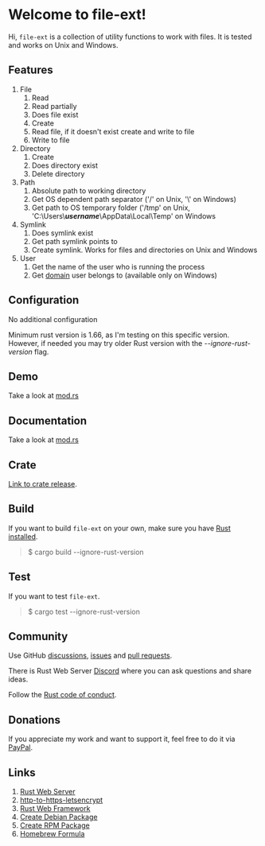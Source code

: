 # Welcome to file-ext!

Hi, `file-ext` is a collection of utility functions to work with files. It is tested and works on Unix and Windows.

## Features
1. File
    1. Read
    1. Read partially
    1. Does file exist
    1. Create
    1. Read file, if it doesn't exist create and write to file
    1. Write to file
2. Directory
    1. Create
    2. Does directory exist
    3. Delete directory
3. Path
    1. Absolute path to working directory
    2. Get OS dependent path separator ('/' on Unix, '\\' on Windows)
    3. Get path to OS temporary folder ('/tmp' on Unix, 'C:\\Users\\**_username_**\\AppData\\Local\\Temp' on Windows
4. Symlink
    1. Does symlink exist
    2. Get path symlink points to 
    3. Create symlink. Works for files and directories on Unix and Windows
5. User
    1. Get the name of the user who is running the process
    2. Get [domain](https://en.wikipedia.org/wiki/Windows_domain) user belongs to (available only on Windows) 

## Configuration
No additional configuration

Minimum rust version is 1.66, as I'm testing on this specific version. However, if needed you may try older Rust version with the _--ignore-rust-version_ flag.

## Demo
Take a look at [mod.rs](https://github.com/bohdaq/file-ext/blob/main/src/lib.rs)

## Documentation
Take a look at [mod.rs](https://github.com/bohdaq/file-ext/blob/main/src/lib.rs)

## Crate
[Link to crate release](https://crates.io/crates/file-ext).

## Build
If you want to build `file-ext` on your own, make sure you have [Rust installed](https://www.rust-lang.org/tools/install).

> $ cargo build --ignore-rust-version


## Test
If you want to test `file-ext`.

> $ cargo test --ignore-rust-version


## Community
Use GitHub [discussions](https://github.com/bohdaq/file-ext/discussions), [issues](https://github.com/bohdaq/file-ext/issues) and [pull requests](https://github.com/bohdaq/file-ext/pulls).

There is Rust Web Server [Discord](https://discord.gg/zaErjtr5Dm) where you can ask questions and share ideas.

Follow the [Rust code of conduct](https://www.rust-lang.org/policies/code-of-conduct).

## Donations
If you appreciate my work and want to support it, feel free to do it via [PayPal](https://www.paypal.com/donate/?hosted_button_id=7J69SYZWSP6HJ).

## Links
1. [Rust Web Server](https://github.com/bohdaq/rust-web-server)
1. [http-to-https-letsencrypt](https://github.com/bohdaq/rust-http-to-https-letsencrypt-acme)
1. [Rust Web Framework](https://github.com/bohdaq/rust-web-framework/)
1. [Create Debian Package](https://github.com/bohdaq/rws-create-deb)
1. [Create RPM Package](https://github.com/bohdaq/rws-rpm-builder)
1. [Homebrew Formula](https://github.com/bohdaq/homebrew-rust-tls-server)